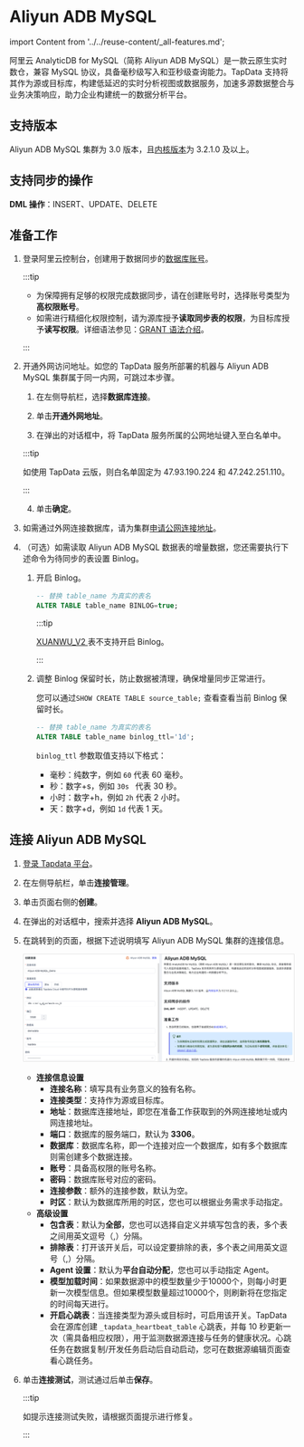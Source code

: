 # Aliyun ADB MySQL

import Content from '../../reuse-content/_all-features.md';

<Content />


阿里云 AnalyticDB for MySQL（简称 Aliyun ADB MySQL）是一款云原生实时数仓，兼容 MySQL 协议，具备毫秒级写入和亚秒级查询能力。TapData 支持将其作为源或目标库，构建低延迟的实时分析视图或数据服务，加速多源数据整合与业务决策响应，助力企业构建统一的数据分析平台。

## 支持版本

Aliyun ADB MySQL 集群为 3.0 版本，且[内核版本](https://help.aliyun.com/zh/analyticdb/analyticdb-for-mysql/user-guide/update-the-minor-version-of-a-cluster#f01da9d186jss)为 3.2.1.0 及以上。

## 支持同步的操作

**DML 操作**：INSERT、UPDATE、DELETE

## 准备工作

1. 登录阿里云控制台，创建用于数据同步的[数据库账号](https://help.aliyun.com/zh/analyticdb/analyticdb-for-mysql/user-guide/create-database-accounts)。

   :::tip

   - 为保障拥有足够的权限完成数据同步，请在创建账号时，选择账号类型为**高权限账号**。
   - 如需进行精细化权限控制，请为源库授予**读取同步表的权限**，为目标库授予**读写权限**。详细语法参见：[GRANT 语法介绍](https://help.aliyun.com/zh/analyticdb/analyticdb-for-mysql/developer-reference/grant)。

   :::

2. 开通外网访问地址。如您的 TapData 服务所部署的机器与 Aliyun ADB MySQL 集群属于同一内网，可跳过本步骤。

      1. 在左侧导航栏，选择**数据库连接**。
      
      2. 单击**开通外网地址**。
      
      3. 在弹出的对话框中，将 TapData 服务所属的公网地址键入至白名单中。
         
      :::tip
         
      如使用 TapData 云版，则白名单固定为 47.93.190.224 和 47.242.251.110。
      
      :::
      
      4. 单击**确定**。

3. 如需通过外网连接数据库，请为集群[申请公网连接地址](https://help.aliyun.com/zh/analyticdb/analyticdb-for-mysql/user-guide/apply-for-or-release-a-public-endpoint)。

4. （可选）如需读取 Aliyun ADB MySQL 数据表的增量数据，您还需要执行下述命令为待同步的表设置 Binlog。

   1. 开启 Binlog。

      ```sql
      -- 替换 table_name 为真实的表名
      ALTER TABLE table_name BINLOG=true;
      ```

      :::tip

      [XUANWU_V2 ](https://help.aliyun.com/zh/analyticdb/analyticdb-for-mysql/developer-reference/table-engine)表不支持开启 Binlog。

      :::

   2. 调整 Binlog 保留时长，防止数据被清理，确保增量同步正常进行。

      您可以通过`SHOW CREATE TABLE source_table;` 查看查看当前 Binlog 保留时长。

      ```sql
      -- 替换 table_name 为真实的表名
      ALTER TABLE table_name binlog_ttl='1d';
      ```

      `binlog_ttl` 参数取值支持以下格式：

      - 毫秒：纯数字，例如 `60` 代表 60 毫秒。
      - 秒：数字+s，例如 `30s ` 代表 30 秒。
      - 小时：数字+h，例如 `2h` 代表 2 小时。
      - 天：数字+d，例如  `1d` 代表 1 天。



## 连接 Aliyun ADB MySQL

1. [登录 Tapdata 平台](../../user-guide/log-in.md)。

2. 在左侧导航栏，单击**连接管理**。

3. 单击页面右侧的**创建**。

4. 在弹出的对话框中，搜索并选择 **Aliyun ADB MySQL**。

5. 在跳转到的页面，根据下述说明填写 Aliyun ADB MySQL 集群的连接信息。

   ![连接配置示例](../../images/aliyun_adb_mysql_connection_settings.png)

   * **连接信息设置**
     * **连接名称**：填写具有业务意义的独有名称。
     * **连接类型**：支持作为源或目标库。
     * **地址**：数据库连接地址，即您在准备工作获取到的外网连接地址或内网连接地址。
     * **端口**：数据库的服务端口，默认为 **3306**。
     * **数据库**：数据库名称，即一个连接对应一个数据库，如有多个数据库则需创建多个数据连接。
     * **账号**：具备高权限的账号名称。
     * **密码**：数据库账号对应的密码。
     * **连接参数**：额外的连接参数，默认为空。
     * **时区**：默认为数据库所用的时区，您也可以根据业务需求手动指定。
   * **高级设置**
     * **包含表**：默认为**全部**，您也可以选择自定义并填写包含的表，多个表之间用英文逗号（,）分隔。
     * **排除表**：打开该开关后，可以设定要排除的表，多个表之间用英文逗号（,）分隔。
     * **Agent 设置**：默认为**平台自动分配**，您也可以手动指定 Agent。
     * **模型加载时间**：如果数据源中的模型数量少于10000个，则每小时更新一次模型信息。但如果模型数量超过10000个，则刷新将在您指定的时间每天进行。
     * **开启心跳表**：当连接类型为源头或目标时，可启用该开关。TapData 会在源库创建 `_tapdata_heartbeat_table` 心跳表，并每 10 秒更新一次（需具备相应权限），用于监测数据源连接与任务的健康状况。心跳任务在数据复制/开发任务启动后自动启动，您可在数据源编辑页面查看心跳任务。

6. 单击**连接测试**，测试通过后单击**保存**。

   :::tip

   如提示连接测试失败，请根据页面提示进行修复。

   :::